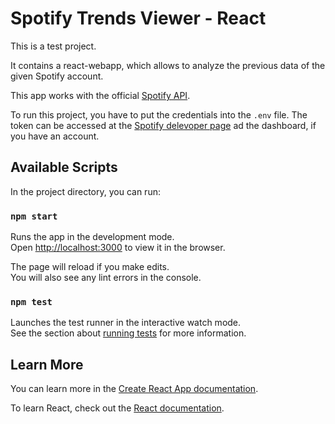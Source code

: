 # Spotify Trends Viewer - React

This is a test project.

It contains a react-webapp, which allows to analyze the previous data of the given Spotify account.

This app works with the official [Spotify API](https://developer.spotify.com/documentation/web-api/reference/#/).

To run this project, you have to put the credentials into the ```.env``` file. The token can be accessed at the [Spotify delevoper page](https://developer.spotify.com/dashboard/applications) ad the dashboard, if you have an account.

## Available Scripts

In the project directory, you can run:

### `npm start`

Runs the app in the development mode.\
Open [http://localhost:3000](http://localhost:3000) to view it in the browser.

The page will reload if you make edits.\
You will also see any lint errors in the console.

### `npm test`

Launches the test runner in the interactive watch mode.\
See the section about [running tests](https://facebook.github.io/create-react-app/docs/running-tests) for more information.

## Learn More

You can learn more in the [Create React App documentation](https://facebook.github.io/create-react-app/docs/getting-started).

To learn React, check out the [React documentation](https://reactjs.org/).
